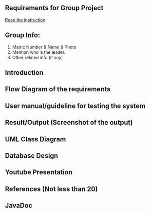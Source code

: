 ## Requirements for Group Project
[Read the instruction](https://github.com/STIW3054-A202/Assignments_and_Project/blob/main/GroupProject.md)

## Group Info:
1. Matric Number & Name & Photo
1. Mention who is the leader.
1. Other related info (if any)

## Introduction
## Flow Diagram of the requirements
## User manual/guideline for testing the system
## Result/Output (Screenshot of the output)
## UML Class Diagram
## Database Design
## Youtube Presentation
## References (Not less than 20)
## JavaDoc
